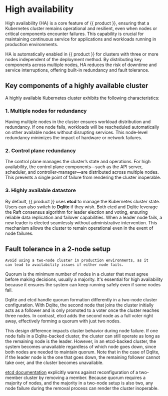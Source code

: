 # High availability

High availability (HA) is a core feature of {{ product }}, ensuring that
a Kubernetes cluster remains operational and resilient, even when nodes or
critical components encounter failures. This capability is crucial for
maintaining continuous service for applications and workloads running in
production environments.

HA is automatically enabled in {{ product }} for clusters with three or
more nodes independent of the deployment method. By distributing key components
across multiple nodes, HA reduces the risk of downtime and service
interruptions, offering built-in redundancy and fault tolerance.

## Key components of a highly available cluster

A highly available Kubernetes cluster exhibits the following characteristics:

### 1. **Multiple nodes for redundancy**

Having multiple nodes in the cluster ensures workload distribution and
redundancy. If one node fails, workloads will be rescheduled automatically on
other available nodes without disrupting services. This node-level redundancy
minimizes the impact of hardware or network failures.

### 2. **Control plane redundancy**

The control plane manages the cluster’s state and operations. For high
availability, the control plane components—such as the API server, scheduler,
and controller-manager—are distributed across multiple nodes. This prevents a
single point of failure from rendering the cluster inoperable.

### 3. **Highly available datastore**

By default, {{ product }} uses **etcd** to manage the Kubernetes
cluster state. Users can also switch to **Dqlite** if they wish. 
Both etcd and Dqlite leverage the Raft consensus algorithm for leader
election and voting, ensuring reliable data replication and failover
capabilities. When a leader node fails, a new leader is elected seamlessly
without administrative intervention. This mechanism allows the cluster to
remain operational even in the event of node failures. 
<!-- TODO: When Dqlite docs are back, uncomment this line
More details on
replication and leader elections can be found in
the [dqlite replication documentation][Dqlite-replication].
-->

## Fault tolerance in a 2-node setup

```{warning}
Avoid using a two-node cluster in production environments, as it 
can lead to availability issues if either node fails.
```

Quorum is the minimum number of nodes in a cluster that must agree 
before making decisions, usually a majority. It's essential for 
high availability because it ensures the system can keep running safely 
even if some nodes fail.

Dqlite and etcd handle quorum formation differently in a two-node 
cluster configuration. With Dqlite, the second node that joins the cluster 
initially acts as a follower and is only promoted to a voter once the cluster 
reaches three nodes. In contrast, etcd adds the second node as a full voter 
right away, effectively forming a quorum with just two nodes.

This design difference impacts cluster behavior during node failure. If one 
node fails in a Dqlite-backed cluster, the cluster can still operate as 
long as the remaining node is the leader. However, in an etcd-backed cluster, 
the system becomes unavailable regardless of which node goes down, since both 
nodes are needed to maintain quorum. Note that in the case of Dqlite, if the 
leader node is the one that goes down, the remaining follower cannot take over, 
and the cluster becomes unavailable. 

[etcd documentation] explicitly warns against reconfiguration of a two-member 
cluster by removing a member. Because quorum requires a majority of nodes, 
and the majority in a two-node setup is also two, any node failure during the 
removal process can render the cluster inoperable.

<!-- LINKS -->
<!-- [Dqlite-replication]: https://dqlite.io/docs/explanation/replication --> 
[etcd documentation]: https://etcd.io/docs/latest/faq/
